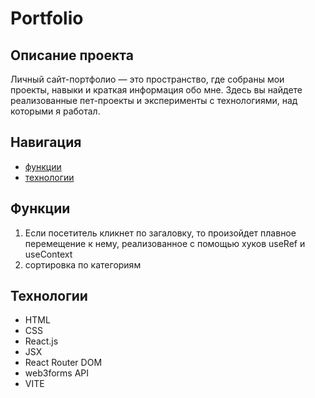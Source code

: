 # Portfolio

## Описание проекта

Личный сайт-портфолио — это пространство, где собраны мои проекты, навыки и краткая информация обо мне. Здесь вы найдете реализованные пет-проекты и эксперименты с технологиями, над которыми я работал.


## Навигация
- [функции](#Функции)
- [технологии](#Технологии)

## Функции

1. Если посетитель кликнет по загаловку, то произойдет плавное перемещение к нему, реализованное с помощью хуков useRef и useContext
2. сортировка по категориям

## Технологии
- HTML
- CSS
- React.js
- JSX
- React Router DOM
- web3forms API
- VITE
